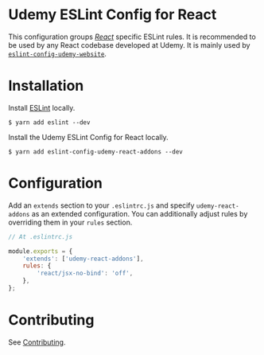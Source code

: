 Udemy ESLint Config for React
=============================

This configuration groups [*React*](https://github.com/facebook/react) specific ESLint rules.
It is recommended to be used by any React codebase developed at Udemy. 
It is mainly used by [`eslint-config-udemy-website`](packages/eslint-config-udemy-website).

# Installation

Install [ESLint](https://www.github.com/eslint/eslint) locally.

    $ yarn add eslint --dev

Install the Udemy ESLint Config for React locally.

    $ yarn add eslint-config-udemy-react-addons --dev

# Configuration

Add an `extends` section to your `.eslintrc.js` and specify `udemy-react-addons` as an extended configuration.
You can additionally adjust rules by overriding them in your `rules` section.

```js
// At .eslintrc.js

module.exports = {
    'extends': ['udemy-react-addons'],
    rules: {
        'react/jsx-no-bind': 'off',
    },
};
```

# Contributing

See [Contributing](/#contributing).